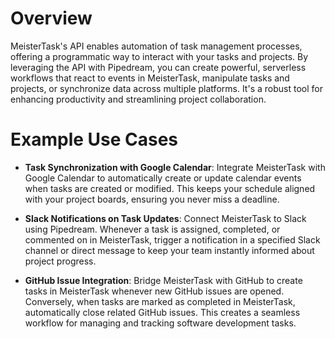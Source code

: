 # Overview

MeisterTask's API enables automation of task management processes, offering a programmatic way to interact with your tasks and projects. By leveraging the API with Pipedream, you can create powerful, serverless workflows that react to events in MeisterTask, manipulate tasks and projects, or synchronize data across multiple platforms. It's a robust tool for enhancing productivity and streamlining project collaboration.

# Example Use Cases

- **Task Synchronization with Google Calendar**: Integrate MeisterTask with Google Calendar to automatically create or update calendar events when tasks are created or modified. This keeps your schedule aligned with your project boards, ensuring you never miss a deadline.

- **Slack Notifications on Task Updates**: Connect MeisterTask to Slack using Pipedream. Whenever a task is assigned, completed, or commented on in MeisterTask, trigger a notification in a specified Slack channel or direct message to keep your team instantly informed about project progress.

- **GitHub Issue Integration**: Bridge MeisterTask with GitHub to create tasks in MeisterTask whenever new GitHub issues are opened. Conversely, when tasks are marked as completed in MeisterTask, automatically close related GitHub issues. This creates a seamless workflow for managing and tracking software development tasks.

